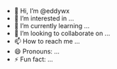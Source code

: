 - 👋 Hi, I’m @eddywx
- 👀 I’m interested in ...
- 🌱 I’m currently learning ...
- 💞️ I’m looking to collaborate on ...
- 📫 How to reach me ...
- 😄 Pronouns: ...
- ⚡ Fun fact: ...

<!---
eddywx/eddywx is a ✨ special ✨ repository because its `README.md` (this file) appears on your GitHub profile.
You can click the Preview link to take a look at your changes.
--->
